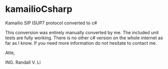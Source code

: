 # kamailioCsharp
Kamailio SIP ISUP7 protocol converted to c#

This conversion was entirely manually converted by me. The included unit tests are fully working.
There is no other c# version on the whole internet as far as I know.
If you need more information do not hesitate to contact me.

Atte,

ING. Randall V. Li

